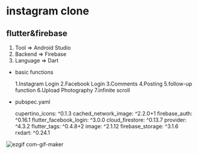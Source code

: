 # instagram clone
## flutter&firebase
1. Tool => Android Studio
2. Backend => Firebase
3. Language => Dart

- basic functions


  1.Instagram Login
  2.Facebook Login
  3.Comments
  4.Posting
  5.follow-up function
  6.Upload Photography
  7.infinite scroll




- pubspec.yaml


  cupertino_icons: ^0.1.3
  cached_network_image: ^2.2.0+1
  firebase_auth: ^0.16.1
  flutter_facebook_login: ^3.0.0
  cloud_firestore: ^0.13.7
  provider: ^4.3.2
  flutter_tags: ^0.4.8+2
  image: ^2.1.12
  firebase_storage: ^3.1.6
  rxdart: ^0.24.1
  
  
  
  
  
![ezgif com-gif-maker](https://user-images.githubusercontent.com/49246683/97806970-903a8a00-1ca1-11eb-8db5-aef6763506bc.gif)
